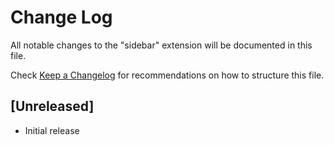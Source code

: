 # Change Log

All notable changes to the "sidebar" extension will be documented in this file.

Check [Keep a Changelog](http://keepachangelog.com/) for recommendations on how to structure this file.

## [Unreleased]

- Initial release
